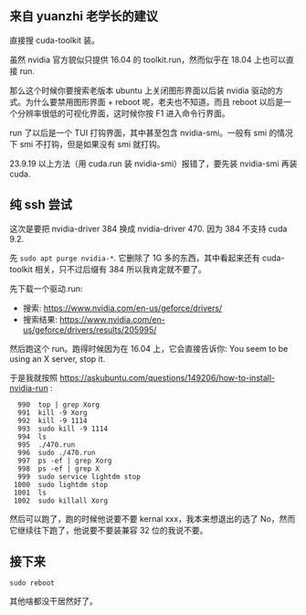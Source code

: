 ## 来自 yuanzhi 老学长的建议

直接搜 cuda-toolkit 装。

虽然 nvidia 官方貌似只提供 16.04 的 toolkit.run，然而似乎在 18.04 上也可以直接 run.

那么这个时候你要搜索老版本 ubuntu 上关闭图形界面以后装 nvidia 驱动的方式。为什么要禁用图形界面 + reboot 呢，老夫也不知道。而且 reboot 以后是一个分辨率很低的可视化界面，这时候你按 F1 进入命令行界面。

run 了以后是一个 TUI 打钩界面，其中甚至包含 nvidia-smi。一般有 smi 的情况下 smi 不打钩，但是如果没有 smi 就打钩。

23.9.19 以上方法（用 cuda.run 装 nvidia-smi）报错了，要先装 nvidia-smi 再装 cuda.

## 纯 ssh 尝试

这次是要把 nvidia-driver 384 换成 nvidia-driver 470. 因为 384 不支持 cuda 9.2.

先 `sudo apt purge nvidia-*`. 它删除了 1G 多的东西，其中看起来还有 cuda-toolkit 相关，只不过后缀有 384 所以我肯定就不要了。

先下载一个驱动.run:

- 搜索: https://www.nvidia.com/en-us/geforce/drivers/
- 搜索结果: https://www.nvidia.com/en-us/geforce/drivers/results/205995/

然后跑这个 run。跑得时候因为在 16.04 上，它会直接告诉你: You seem to be using an X server, stop it.

于是我就按照 https://askubuntu.com/questions/149206/how-to-install-nvidia-run    :

```
  990  top | grep Xorg
  991  kill -9 Xorg
  992  kill -9 1114
  993  sudo kill -9 1114
  994  ls
  995  ./470.run
  996  sudo ./470.run
  997  ps -ef | grep Xorg
  998  ps -ef | grep X
  999  sudo service lightdm stop
 1000  sudo lightdm stop
 1001  ls
 1002  sudo killall Xorg
```

然后可以跑了，跑的时候他说要不要 kernal xxx，我本来想退出的选了 No，然而它继续往下跑了，他说要不要装兼容 32 位的我说不要。

## 接下来

```
sudo reboot
```

其他啥都没干居然好了。


